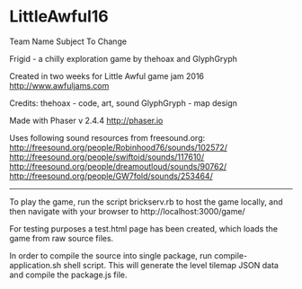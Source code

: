 # LittleAwful16
Team Name Subject To Change

Frigid - a chilly exploration game by thehoax and GlyphGryph

Created in two weeks for Little Awful game jam 2016
http://www.awfuljams.com

Credits:
thehoax - code, art, sound
GlyphGryph - map design

Made with Phaser v 2.4.4
http://phaser.io

Uses following sound resources from freesound.org:
http://freesound.org/people/Robinhood76/sounds/102572/
http://freesound.org/people/swiftoid/sounds/117610/
http://freesound.org/people/dreamoutloud/sounds/90762/
http://freesound.org/people/GW7fold/sounds/253464/

___

To play the game, run the script brickserv.rb to host the game locally, and then navigate with your browser to http://localhost:3000/game/

For testing purposes a test.html page has been created, which loads the game from raw source files.

In order to compile the source into single package, run compile-application.sh shell script. This will generate the level tilemap JSON data and compile the package.js file.
